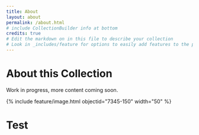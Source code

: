 ```yaml
---
title: About
layout: about
permalink: /about.html
# include CollectionBuilder info at bottom
credits: true
# Edit the markdown on in this file to describe your collection
# Look in _includes/feature for options to easily add features to the page
---
```

# About this Collection
Work in progress, more content coming soon.

{% include feature/image.html objectid="7345-150" width="50" %}

# Test
<div class="remix-app" hash="f092cdd0e6b9aff0">
        <script src="https://p.interacty.me/l.js" async></script>
    </div>
